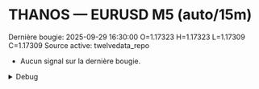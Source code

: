 # THANOS — EURUSD M5 (auto/15m)
Dernière bougie: 2025-09-29 16:30:00  O=1.17323  H=1.17323  L=1.17309  C=1.17309
Source active: twelvedata_repo

- Aucun signal sur la dernière bougie.

<details><summary>Debug</summary>

- TD_API_KEY manquant.

</details>